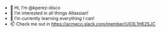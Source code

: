 - 👋 Hi, I’m @kperez-disco
- 👀 I’m interested in all things Atlassian!
- 🌱 I’m currently learning everything I can!
- 📫 Check me out in https://acmeco.slack.com/member/U03L1H62SJC

<!---
kperez-disco/kperez-disco is a ✨ special ✨ repository because its `README.md` (this file) appears on your GitHub profile.
You can click the Preview link to take a look at your changes.
--->
